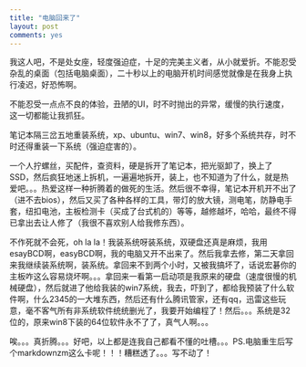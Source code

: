 ```yaml
---
title: "电脑回来了"
layout: post
comments: yes
---
```

我这人吧，不是处女座，轻度强迫症，十足的完美主义者，从小就爱折。不能忍受杂乱的桌面（包括电脑桌面），二十秒以上的电脑开机时间感觉就像是在我身上执行凌迟，好恐怖啊。

不能忍受一点点不良的体验，丑陋的UI，时不时抛出的异常，缓慢的执行速度，这一切都能让我抓狂。

笔记本隔三岔五地重装系统，xp、ubuntu、win7、win8，好多个系统共存，时不时还得重装一下系统（强迫症害的）。

一个人拧螺丝，买配件，查资料，硬是拆开了笔记本，把光驱卸了，换上了SSD，然后疯狂地迷上拆机，一遍遍地拆开，装上，也不知道为了什么，就是热爱吧。。。热爱这样一种折腾着的做死的生活。然后很不幸得，笔记本开机开不出了（进不去bios），然后又买了各种各样的工具，带灯的放大镜，测电笔，防静电手套，纽扣电池，主板检测卡（买成了台式机的）等等，越修越坏，哈哈，最终不得已拿出去让人修了（我很不喜欢别人给我修东西）。

不作死就不会死，oh la la！我装系统呀装系统，双硬盘还真是麻烦，我用esayBCD啊，easyBCD啊，我的电脑又开不出来了。然后我拿去修，第二天拿回来我继续装系统啊，装系统。拿回来不到两个小时，又被我搞坏了，话说宏碁你的主板咋这么容易烧坏啊。。。拿回来一看第一启动项是我原来的硬盘（速度很慢的机械硬盘），然后就进了他给我装的win7系统，我去，吓到了，都给我预装了什么软件啊，什么2345的一大堆东西，然后还有什么腾讯管家，还有qq，迅雷这些玩意，毫不客气所有非系统软件统统删光了，我要开始编程了！然后。。。系统是32位的，原来win8下装的64位软件永不了了，真气人啊。。。


唉。。。真折腾。。。好吧，以上都是连我自己都看不懂的吐槽。。。PS.电脑重生后写个markdownzm这么卡呢！！！糟糕透了。。。写不动了！


